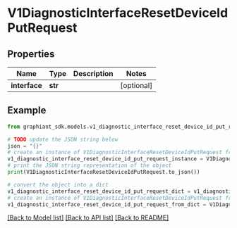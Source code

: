 # V1DiagnosticInterfaceResetDeviceIdPutRequest


## Properties

Name | Type | Description | Notes
------------ | ------------- | ------------- | -------------
**interface** | **str** |  | [optional] 

## Example

```python
from graphiant_sdk.models.v1_diagnostic_interface_reset_device_id_put_request import V1DiagnosticInterfaceResetDeviceIdPutRequest

# TODO update the JSON string below
json = "{}"
# create an instance of V1DiagnosticInterfaceResetDeviceIdPutRequest from a JSON string
v1_diagnostic_interface_reset_device_id_put_request_instance = V1DiagnosticInterfaceResetDeviceIdPutRequest.from_json(json)
# print the JSON string representation of the object
print(V1DiagnosticInterfaceResetDeviceIdPutRequest.to_json())

# convert the object into a dict
v1_diagnostic_interface_reset_device_id_put_request_dict = v1_diagnostic_interface_reset_device_id_put_request_instance.to_dict()
# create an instance of V1DiagnosticInterfaceResetDeviceIdPutRequest from a dict
v1_diagnostic_interface_reset_device_id_put_request_from_dict = V1DiagnosticInterfaceResetDeviceIdPutRequest.from_dict(v1_diagnostic_interface_reset_device_id_put_request_dict)
```
[[Back to Model list]](../README.md#documentation-for-models) [[Back to API list]](../README.md#documentation-for-api-endpoints) [[Back to README]](../README.md)


